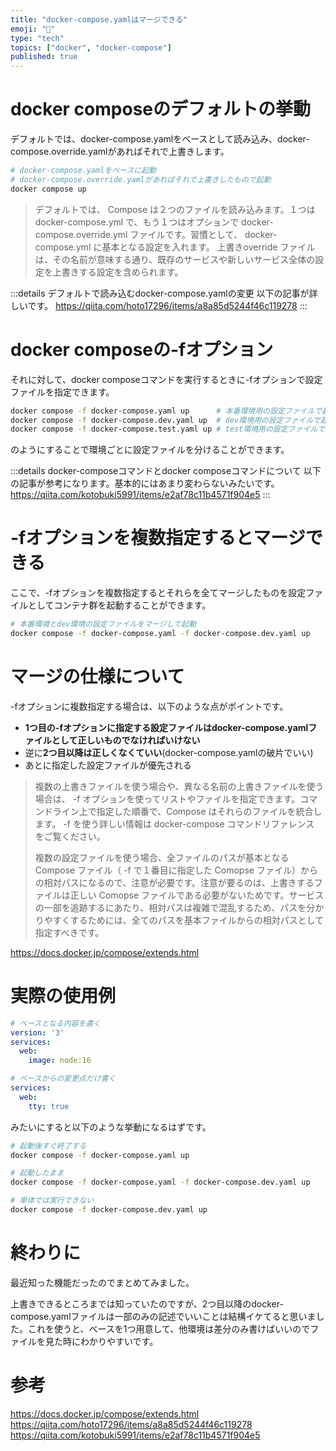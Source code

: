 ```yaml
---
title: "docker-compose.yamlはマージできる"
emoji: "👋"
type: "tech"
topics: ["docker", "docker-compose"]
published: true
---
```

# docker composeのデフォルトの挙動
デフォルトでは、docker-compose.yamlをベースとして読み込み、docker-compose.override.yamlがあればそれで上書きします。
```bash
# docker-compose.yamlをベースに起動
# docker-compose.override.yamlがあればそれで上書きしたもので起動
docker compose up
```
> デフォルトでは、 Compose は２つのファイルを読み込みます。１つは docker-compose.yml で、もう１つはオプションで docker-compose.override.yml ファイルです。習慣として、 docker-compose.yml に基本となる設定を入れます。 上書きoverride ファイルは、その名前が意味する通り、既存のサービスや新しいサービス全体の設定を上書きする設定を含められます。

:::details デフォルトで読み込むdocker-compose.yamlの変更
以下の記事が詳しいです。
https://qiita.com/hoto17296/items/a8a85d5244f46c119278
:::

# docker composeの-fオプション
それに対して、docker composeコマンドを実行するときに-fオプションで設定ファイルを指定できます。
```bash
docker compose -f docker-compose.yaml up      # 本番環境用の設定ファイルで起動
docker compose -f docker-compose.dev.yaml up  # dev環境用の設定ファイルで起動
docker compose -f docker-compose.test.yaml up # test環境用の設定ファイルで起動
```
のようにすることで環境ごとに設定ファイルを分けることができます。

:::details docker-composeコマンドとdocker composeコマンドについて
以下の記事が参考になります。基本的にはあまり変わらないみたいです。
https://qiita.com/kotobuki5991/items/e2af78c11b4571f904e5
:::

# -fオプションを複数指定するとマージできる
ここで、-fオプションを複数指定するとそれらを全てマージしたものを設定ファイルとしてコンテナ群を起動することができます。
```bash
# 本番環境とdev環境の設定ファイルをマージして起動
docker compose -f docker-compose.yaml -f docker-compose.dev.yaml up
```

# マージの仕様について
-fオプションに複数指定する場合は、以下のような点がポイントです。
- **1つ目の-fオプションに指定する設定ファイルはdocker-compose.yamlファイルとして正しいものでなければいけない**
- 逆に**2つ目以降は正しくなくていい**(docker-compose.yamlの破片でいい)
- あとに指定した設定ファイルが優先される

> 複数の上書きファイルを使う場合や、異なる名前の上書きファイルを使う場合は、 -f オプションを使ってリストやファイルを指定できます。コマンドライン上で指定した順番で、Compose はそれらのファイルを統合します。 -f を使う詳しい情報は docker-compose コマンドリファレンス をご覧ください。
>
> 複数の設定ファイルを使う場合、全ファイルのパスが基本となる Compose ファイル（ -f で１番目に指定した Comopse ファイル）からの相対パスになるので、注意が必要です。注意が要るのは、上書きするファイルは正しい Comopse ファイルである必要がないためです。サービスの一部を追跡するにあたり、相対パスは複雑で混乱するため、パスを分かりやすくするためには、全てのパスを基本ファイルからの相対パスとして指定すべきです。

https://docs.docker.jp/compose/extends.html


# 実際の使用例
```yaml:docker-compose.yaml
# ベースとなる内容を書く
version: '3'
services:
  web:
    image: node:16
```
```yaml:docker-compose.dev.yaml
# ベースからの変更点だけ書く
services:
  web:
    tty: true
```
みたいにすると以下のような挙動になるはずです。
```bash
# 起動後すぐ終了する
docker compose -f docker-compose.yaml up

# 起動したまま
docker compose -f docker-compose.yaml -f docker-compose.dev.yaml up

# 単体では実行できない
docker compose -f docker-compose.dev.yaml up
```

# 終わりに
最近知った機能だったのでまとめてみました。

上書きできるところまでは知っていたのですが、2つ目以降のdocker-compose.yamlファイルは一部のみの記述でいいことは結構イケてると思いました。これを使うと、ベースを1つ用意して、他環境は差分のみ書けばいいのでファイルを見た時にわかりやすいです。

# 参考
https://docs.docker.jp/compose/extends.html
https://qiita.com/hoto17296/items/a8a85d5244f46c119278
https://qiita.com/kotobuki5991/items/e2af78c11b4571f904e5